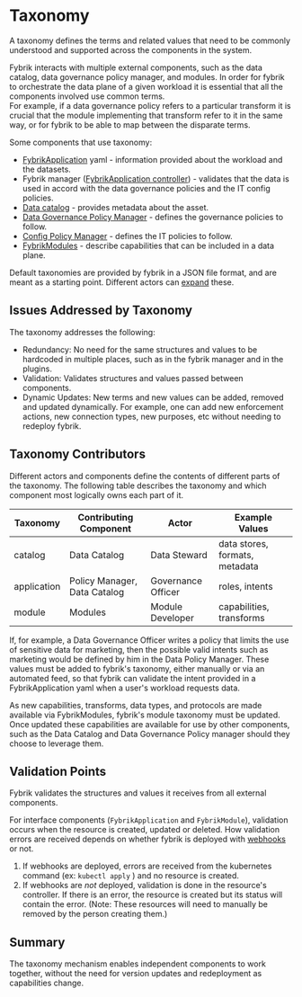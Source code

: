 # Taxonomy

A taxonomy defines the terms and related values that need to be commonly understood and supported across the components in the system.

Fybrik interacts with multiple external components, such as the data catalog, data governance policy manager, and modules.  In order for fybrik to orchestrate the data plane of a given workload it is essential that all the components involved use common terms.  
For example, if a data governance policy refers to a particular transform it is crucial that the module implementing that transform refer to it in the same way, or for fybrik to be able to map between the disparate terms.

Some components that use taxonomy:

* [FybrikApplication](../architecture/#fybrikapplication) yaml - information provided about the workload and the datasets.
* Fybrik manager ([FybrikApplication controller](../architecture/#fybrikapplication)) - validates that the data is used in accord with the data governance policies and the IT config policies.
* [Data catalog](../connectors/#data-catalog) - provides metadata about the asset.
* [Data Governance Policy Manager](../connectors/#policy-manager) - defines the governance policies to follow.
* [Config Policy Manager](./config-policies.md) - defines the IT policies to follow.
* [FybrikModules](./modules.md) - describe capabilities that can be included in a data plane.

Default taxonomies are provided by fybrik in a JSON file format, and are meant as a starting point. Different actors can [expand](../../tasks/custom-taxonomy) these.

## Issues Addressed by Taxonomy

The taxonomy addresses the following:

* Redundancy: No need for the same structures and values to be hardcoded in multiple places, such as in the fybrik manager and in the plugins.
* Validation: Validates structures and values passed between components.
* Dynamic Updates: New terms and new values can be added, removed and updated dynamically. For example, one can add new enforcement actions, new connection types, new purposes, etc without needing to redeploy fybrik.

## Taxonomy Contributors

Different actors and components define the contents of different parts of the taxonomy.  The following table describes the taxonomy and which component most logically owns each part of it. 

| Taxonomy         | Contributing Component       | Actor              | Example Values                |
|------------------|------------------------------|--------------------|-------------------------------|
| catalog          | Data Catalog                 | Data Steward       | data stores, formats, metadata|
| application      | Policy Manager, Data Catalog | Governance Officer | roles, intents                |
| module           | Modules                      | Module Developer   | capabilities, transforms      |

If, for example, a Data Governance Officer writes a policy that limits the use of sensitive data for marketing, then the possible valid intents such as marketing would be defined by him in the Data Policy Manager.  These values must be added to fybrik's taxonomy, either manually or via an automated feed, so that fybrik can validate the intent provided in a FybrikApplication yaml when a user's workload requests data.

As new capabilities, transforms, data types, and protocols are made available via FybrikModules, fybrik's module taxonomy must be updated.  Once updated these capabilities are available for use by other components, such as the Data Catalog and Data Governance Policy manager should they choose to leverage them.

## Validation Points

Fybrik validates the structures and values it receives from all external components.  

For interface components (`FybrikApplication` and `FybrikModule`), validation occurs when the resource is created, updated or deleted.  How validation errors are received depends on whether fybrik is deployed with [webhooks](https://kubernetes.io/docs/reference/access-authn-authz/extensible-admission-controllers/#what-are-admission-webhooks) or not.

1. If webhooks are deployed, errors are received from the kubernetes command (ex: `kubectl apply` ) and no resource is created.  
2. If webhooks are *not* deployed, validation is done in the resource's controller.  If there is an error, the resource is created but its status will contain the error.  (Note: These resources will need to manually be removed by the person creating them.)


## Summary

The taxonomy mechanism enables independent components to work together, without the need for version updates and redeployment as capabilities change.
